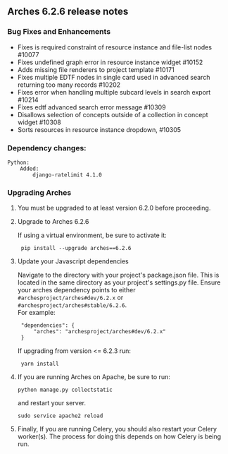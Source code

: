 Arches 6.2.6 release notes
------------------------
### Bug Fixes and Enhancements

- Fixes is required constraint of resource instance and file-list nodes #10077
- Fixes undefined graph error in resource instance widget #10152
- Adds missing file renderers to project template #10171
- Fixes multiple EDTF nodes in single card used in advanced search returning too many records #10202
- Fixes error when handling multiple subcard levels in search export #10214
- Fixes edtf advanced search error message #10309
- Disallows selection of concepts outside of a collection in concept widget #10308
- Sorts resources in resource instance dropdown, #10305

### Dependency changes:
```
Python:
    Added:
        django-ratelimit 4.1.0
```

### Upgrading Arches
1. You must be upgraded to at least version 6.2.0 before proceeding.

2. Upgrade to Arches 6.2.6

    If using a virtual environment, be sure to activate it:

        pip install --upgrade arches==6.2.6

3. Update your Javascript dependencies

    Navigate to the directory with your project's package.json file. This is located in the same directory as your project's settings.py file.
    Ensure your arches dependency points to either `#archesproject/arches#dev/6.2.x` or `#archesproject/arches#stable/6.2.6`.\
    For example:

        "dependencies": {
            "arches": "archesproject/arches#dev/6.2.x"
        }
    
    If upgrading from version <= 6.2.3 run:

        yarn install

1. If you are running Arches on Apache, be sure to run:

    ```
    python manage.py collectstatic
    ```
    and restart your server.
    ```
    sudo service apache2 reload
    ```

2. Finally, If you are running Celery, you should also restart your Celery worker(s). The process for doing this depends on how Celery is being run.
